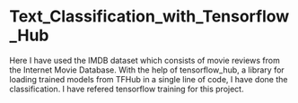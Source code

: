 # Text_Classification_with_Tensorflow_Hub
Here I have used the IMDB dataset which consists of movie reviews from the Internet Movie Database. With the help of tensorflow_hub, a library for loading trained models from 
TFHub in a single line of code, I have done the classification.
I have refered tensorflow training for this project.
